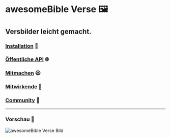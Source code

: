 # awesomeBible Verse 🖼️
## Versbilder leicht gemacht.

### [Installation](https://github.com/awesomebible/verse/wiki/Installation) :wrench:
### [Öffentliche API](https://github.com/awesomebible/verse/wiki/Öffentliche-API) :globe_with_meridians:
### [Mitmachen](https://github.com/awesomebible/verse/wiki/Mitmachen) :smiley:
### [Mitwirkende](https://github.com/awesomebible/verse/wiki/Mitwirkende) :sparkling_heart:
### [Community](https://discord.awesomebible.de/) :unicorn:

* * *

### Vorschau :star2:
![awesomeBible Verse Bild](https://verse.awesomebible.de)
